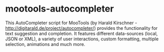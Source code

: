 mootools-autocompleter
======================

This AutoCompleter script for MooTools (by  Harald Kirschner - http://digitarald.de/project/autocompleter/) provides the functionality for text suggestion and completion. It features different data-sources (local, JSON or XML), a variety of user interactions, custom formatting, multiple selection, animations and much more.